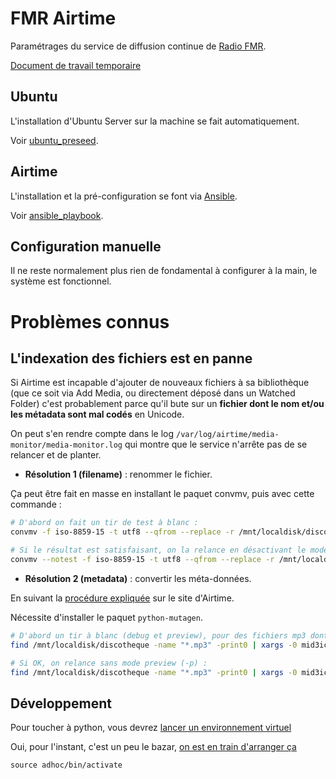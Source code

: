 # FMR Airtime

Paramétrages du service de diffusion continue de [Radio FMR](http://radio-fmr.net/).

[Document de travail temporaire](https://lite5.framapad.org/p/FMR-Airtime-Howto)

## Ubuntu

L'installation d'Ubuntu Server sur la machine se fait automatiquement.

Voir [ubuntu_preseed](ubuntu_preseed).

## Airtime

L'installation et la pré-configuration se font via [Ansible](http://www.ansible.com/).

Voir [ansible_playbook](ansible_playbook).

## Configuration manuelle

Il ne reste normalement plus rien de fondamental à configurer à la main, le système est fonctionnel.

# Problèmes connus

## L'indexation des fichiers est en panne

Si Airtime est incapable d'ajouter de nouveaux fichiers à sa bibliothèque (que
ce soit via Add Media, ou directement déposé dans un Watched Folder) c'est
probablement parce qu'il bute sur un **fichier dont le nom et/ou les métadata
sont mal codés** en Unicode.

On peut s'en rendre compte dans le log
`/var/log/airtime/media-monitor/media-monitor.log` qui montre que le service
n'arrête pas de se relancer et de planter.

- **Résolution 1 (filename)** : renommer le fichier.

Ça peut être fait en masse en installant le paquet convmv, puis avec cette commande :

```bash
# D'abord on fait un tir de test à blanc :
convmv -f iso-8859-15 -t utf8 --qfrom --replace -r /mnt/localdisk/discotheque

# Si le résultat est satisfaisant, on la relance en désactivant le mode test :
convmv --notest -f iso-8859-15 -t utf8 --qfrom --replace -r /mnt/localdisk/discotheque
```

- **Résolution 2 (metadata)** : convertir les méta-données.

En suivant la [procédure
expliquée](http://sourcefabric.booktype.pro/airtime-25-for-broadcasters/preparing-media-for-ingest/)
sur le site d'Airtime.

Nécessite d'installer le paquet `python-mutagen`.

```bash
# D'abord un tir à blanc (debug et preview), pour des fichiers mp3 dont l'id3 est encodé en Windows-1251 :
find /mnt/localdisk/discotheque -name "*.mp3" -print0 | xargs -0 mid3iconv -e CP1251 -d -p

# Si OK, on relance sans mode preview (-p) :
find /mnt/localdisk/discotheque -name "*.mp3" -print0 | xargs -0 mid3iconv -e CP1251 --remove-v1
```

## Développement

Pour toucher à python, vous devrez [lancer un environnement virtuel](https://github.com/kennethreitz/python-guide/blob/master/docs/dev/virtualenvs.rst)

Oui, pour l'instant, c'est un peu le bazar, [on est en train d'arranger ça](http://iamzed.com/2009/05/07/a-primer-on-virtualenv/)

```
source adhoc/bin/activate
```

